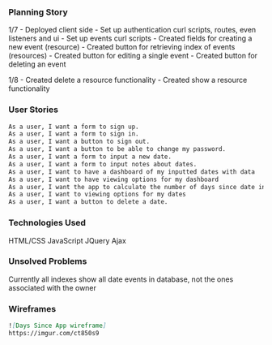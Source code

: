 ### Planning Story
1/7 - Deployed client side
    - Set up authentication curl scripts, routes, even listeners and ui
    - Set up events curl scripts
    - Created fields for creating a new event (resource)
    - Created button for retrieving index of events (resources)
    - Created button for editing a single event
    - Created button for deleting an event

1/8 - Created delete a resource functionality
    - Created show a resource functionality

### User Stories
```md
As a user, I want a form to sign up.
As a user, I want a form to sign in.
As a user, I want a button to sign out.
As a user, I want a button to be able to change my password.
As a user, I want a form to input a new date.
As a user, I want a form to input notes about dates.
As a user, I want to have a dashboard of my inputted dates with data
As a user, I want to have viewing options for my dashboard
As a user, I want the app to calculate the number of days since date input
As a user, I want to viewing options for my dates
As a user, I want a button to delete a date.
```

### Technologies Used
HTML/CSS
JavaScript
JQuery
Ajax

### Unsolved Problems
Currently all indexes show all date events in database, not the ones
associated with the owner

### Wireframes
```md
![Days Since App wireframe]
https://imgur.com/ct850s9
```
